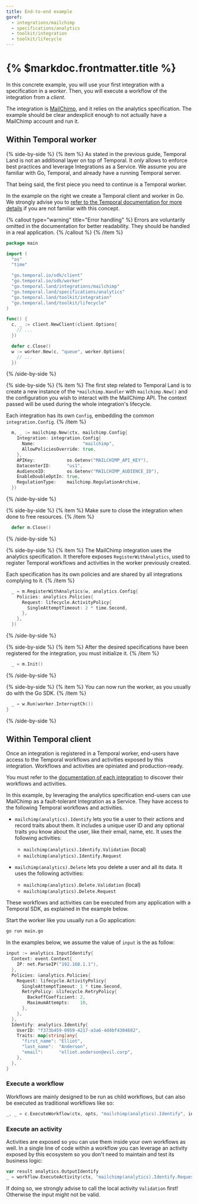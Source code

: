 ```yaml
---
title: End-to-end example
goref:
  - integrations/mailchimp
  - specifications/analytics
  - toolkit/integration
  - toolkit/lifecycle
---
```


# {% $markdoc.frontmatter.title %}

In this concrete example, you will use your first integration with a specification
in a *worker*. Then, you will execute a workflow of the integration from a *client*.

The integration is [MailChimp](/integrations/mailchimp-analytics), and it relies
on the analytics specification. The example should be clear andexplicit enough
to not actually have a MailChimp account and run it.

## Within Temporal worker

{% side-by-side %}
{% item %}
As stated in the previous guide, Temporal Land is not an additional layer on top
of Temporal. It *only* allows to enforce best practices and leverage
Integrations as a Service. We assume you are familiar with Go, Temporal, and
already have a running Temporal server.

That being said, the first piece you need to continue is a Temporal worker.

In the example on the right we create a Temporal client and worker in Go.
We strongly advise you to [refer to the Temporal documentation for more
details](https://docs.temporal.io/application-development-guide#run-worker-processes)
if you are not familiar with this concept.

{% callout type="warning" title="Error handling" %}
Errors are voluntarily omitted in the documentation for better readability.
They should be handled in a real application.
{% /callout %}
{% /item %}

```go
package main

import (
  "os"
  "time"

  "go.temporal.io/sdk/client"
  "go.temporal.io/sdk/worker"
  "go.temporal.land/integrations/mailchimp"
  "go.temporal.land/specifications/analytics"
  "go.temporal.land/toolkit/integration"
  "go.temporal.land/toolkit/lifecycle"
)

func() {
  c, _ := client.NewClient(client.Options{
    // ...
  })

  defer c.Close()
  w := worker.New(c, "queue", worker.Options{
    // ...
  })
```
{% /side-by-side %}

{% side-by-side %}
{% item %}
The first step related to Temporal Land is to create a new instance of the
`*mailchimp.Handler` with `mailchimp.New()` and the configuration you wish to
interact with the MailChimp API. The context passed will be used during the whole
integration's lifecycle.

Each integration has its own `Config`, embedding the common `integration.Config`.
{% /item %}

```go
  m, _ := mailchimp.New(ctx, mailchimp.Config{
    Integration: integration.Config{
      Name:                  "mailchimp",
      AllowPoliciesOverride: true,
    },
    APIKey:            os.Getenv("MAILCHIMP_API_KEY"),
    DatacenterID:      "us1",
    AudienceID:        os.Getenv("MAILCHIMP_AUDIENCE_ID"),
    EnableDoubleOptIn: true,
    RegulationType:    mailchimp.RegulationArchive,
  })
```
{% /side-by-side %}

{% side-by-side %}
{% item %}
Make sure to close the integration when done to free resources.
{% /item %}

```go
  defer m.Close()
```
{% /side-by-side %}

{% side-by-side %}
{% item %}
The MailChimp integration uses the analytics specification. It therefore exposes
`RegisterWithAnalytics`, used to register Temporal workflows and activities in
the worker previously created.

Each specification has its own policies and are shared by all integrations
complying to it.
{% /item %}

```go
  _ = m.RegisterWithAnalytics(w, analytics.Config{
    Policies: analytics.Policies{
      Request: lifecycle.ActivityPolicy{
        SingleAttemptTimeout: 2 * time.Second,
      },
    },
  })
```
{% /side-by-side %}

{% side-by-side %}
{% item %}
After the desired specifications have been registered for the integration, you
must initialize it.
{% /item %}

```go
  _ = m.Init()
```
{% /side-by-side %}

{% side-by-side %}
{% item %}
You can now run the worker, as you usually do with the Go SDK.
{% /item %}

```go
  _ = w.Run(worker.InterruptCh())
}
```
{% /side-by-side %}

## Within Temporal client

Once an integration is registered in a Temporal worker, end-users have access to
the Temporal workflows and activities exposed by this integration. Workflows and
activities are opiniated and production-ready.

You must refer to the [documentation of each integration](/ecosystem) to discover
their workflows and activities.

In this example, by leveraging the analytics specification end-users can use
MailChimp as a fault-tolerant Integration as a Service. They have access to the
following Temporal workflows and activities.

- `mailchimp(analytics).Identify` lets you tie a user to their actions and record
  traits about them. It includes a unique user ID and any optional traits you
  know about the user, like their email, name, etc.
  It uses the following activities:
  - `mailchimp(analytics).Identify.Validation` (local)
  - `mailchimp(analytics).Identify.Request`

- `mailchimp(analytics).Delete` lets you delete a user and all its data.
  It uses the following activities:
  - `mailchimp(analytics).Delete.Validation` (local)
  - `mailchimp(analytics).Delete.Request`

These workflows and activities can be executed from any application with a
Temporal SDK, as explained in the example below.

Start the worker like you usually run a Go application:
```bash
go run main.go
```

In the examples below, we assume the value of `input` is the as follow:
```go
input := analytics.InputIdentify{
  Context: event.Context{
    IP: net.ParseIP("192.168.1.1"),
  },
  Policies: &analytics.Policies{
    Request: lifecycle.ActivityPolicy{
      SingleAttemptTimeout: 1 * time.Second,
      RetryPolicy: &lifecycle.RetryPolicy{
        BackoffCoefficient: 2,
        MaximumAttempts:    10,
      },
    },
  },
  Identify: analytics.Identify{
    UserID: "f373b459-0959-4217-a3a6-4d4bf4304682",
    Traits: map[string]any{
      "first_name": "Elliot",
      "last_name":  "Anderson",
      "email":      "elliot.anderson@evil.corp",
    },
  },
}
```

### Execute a workflow

Workflows are mainly designed to be run as child workflows, but can also be
executed as traditional workflows like so:
```go
_, _ = c.ExecuteWorkflow(ctx, opts, "mailchimp(analytics).Identify", input)
```

### Execute an activity

Activities are exposed so you can use them inside your own workflows as well. In
a single line of code within a workflow you can leverage an activity exposed by
this ecosystem so you don't need to maintain and test its business logic:
```go
var result analytics.OutputIdentify
_ = workflow.ExecuteActivity(ctx, "mailchimp(analytics).Identify.Request", input).Get(ctx, &result)
```

If doing so, we strongly advise to call the local activity `Validation` first!
Otherwise the input might not be valid.
